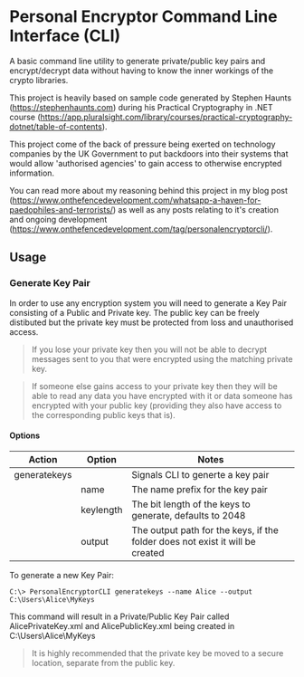 # Personal Encryptor Command Line Interface (CLI)
A basic command line utility to generate private/public key pairs and encrypt/decrypt data without having to know the inner workings of the crypto libraries.

This project is heavily based on sample code generated by Stephen Haunts (https://stephenhaunts.com) during his Practical Cryptography in .NET course (https://app.pluralsight.com/library/courses/practical-cryptography-dotnet/table-of-contents).

This project come of the back of pressure being exerted on technology companies by the UK Government to put backdoors into their systems that would allow 'authorised agencies' to gain access to otherwise encrypted information.

You can read more about my reasoning behind this project in my blog post (https://www.onthefencedevelopment.com/whatsapp-a-haven-for-paedophiles-and-terrorists/) as well as any posts relating to it's creation and ongoing development (https://www.onthefencedevelopment.com/tag/personalencryptorcli/).

## Usage ##

### Generate Key Pair ###
In order to use any encryption system you will need to generate a Key Pair consisting of a Public and Private key. The public key can be freely distibuted but the private key must be protected from loss and unauthorised access. 

> If you lose your private key then you will not be able to decrypt messages sent to you that were encrypted using the matching private key.

>If someone else gains access to your private key then they will be able to read any data you have encrypted with it or data someone has encrypted with your public key (providing they also have access to the corresponding public keys that is).

#### Options ####

Action | Option | Notes
-------|--------|-------
generatekeys | | Signals CLI to generte a key pair
|| name | The name prefix for the key pair
|| keylength | The bit length of the keys to generate, defaults to 2048
|| output | The output path for the keys, if the folder does not exist it will be created

To generate a new Key Pair:

```C:\> PersonalEncryptorCLI generatekeys --name Alice --output C:\Users\Alice\MyKeys```

This command will result in a Private/Public Key Pair called AlicePrivateKey.xml and AlicePublicKey.xml being created in C:\Users\Alice\MyKeys

> It is highly recommended that the private key be moved to a secure location, separate from the public key.

